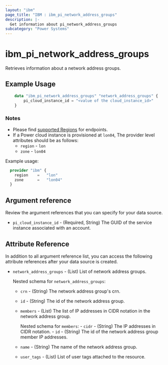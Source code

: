 ```yaml
---
layout: "ibm"
page_title: "IBM : ibm_pi_network_address_groups"
description: |-
  Get information about pi_network_address_groups
subcategory: "Power Systems"
---
```


# ibm_pi_network_address_groups

Retrieves information about a network address groups.

## Example Usage

```terraform
    data "ibm_pi_network_address_groups" "network_address_groups" {
        pi_cloud_instance_id = "<value of the cloud_instance_id>"
    }
```

### Notes

- Please find [supported Regions](https://cloud.ibm.com/apidocs/power-cloud#endpoint) for endpoints.
- If a Power cloud instance is provisioned at `lon04`, The provider level attributes should be as follows:
  - `region` - `lon`
  - `zone` - `lon04`
  
Example usage:

  ```terraform
    provider "ibm" {
      region    =   "lon"
      zone      =   "lon04"
    }
  ```

## Argument reference

Review the argument references that you can specify for your data source.

- `pi_cloud_instance_id` - (Required, String) The GUID of the service instance associated with an account.
  
## Attribute Reference

In addition to all argument reference list, you can access the following attribute references after your data source is created.

- `network_address_groups` - (List) List of network address groups.

  Nested schema for `network_address_groups`:
  - `crn` - (String) The network address group's crn.
  - `id` - (String) The id of the network address group.
  - `members` - (List) The list of IP addresses in CIDR notation in the network address group.

      Nested schema for `members`:
        - `cidr` - (String) The IP addresses in CIDR notation.
        - `id` - (String) The id of the network address group member IP addresses.
  - `name` - (String) The name of the network address group.
  - `user_tags` - (List) List of user tags attached to the resource.
